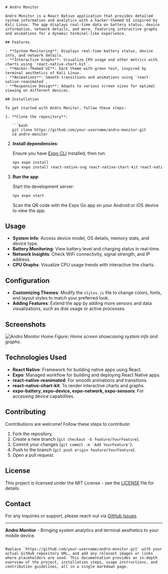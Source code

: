 ```
# Andro Monitor

Andro Monitor is a React Native application that provides detailed system information and analytics with a hacker-themed UI inspired by Kali Linux. The app displays real-time data on battery status, device information, network details, and more, featuring interactive graphs and animations for a dynamic terminal-like experience.

## Features

- **System Monitoring**: Displays real-time battery status, device info, and network details.
- **Interactive Graphs**: Visualize CPU usage and other metrics with charts using `react-native-chart-kit`.
- **Hacker-Themed UI**: Dark theme with green text, inspired by terminal aesthetics of Kali Linux.
- **Animations**: Smooth transitions and animations using `react-native-reanimated`.
- **Responsive Design**: Adapts to various screen sizes for optimal viewing on different devices.

## Installation

To get started with Andro Monitor, follow these steps:

1. **Clone the repository**:

   ```bash
   git clone https://github.com/your-username/andro-monitor.git
   cd andro-monitor
   ```

2. **Install dependencies**:

   Ensure you have [Expo CLI](https://docs.expo.dev/get-started/installation/) installed, then run:

   ```bash
   npx expo install
   npx expo install react-native-svg react-native-chart-kit react-native-reanimated expo-battery expo-device expo-network expo-sensors @react-native-community/netinfo
   ```

3. **Run the app**:

   Start the development server:

   ```bash
   npx expo start
   ```

   Scan the QR code with the Expo Go app on your Android or iOS device to view the app.

## Usage

- **System Info**: Access device model, OS details, memory stats, and device type.
- **Battery Monitoring**: View battery level and charging status in real-time.
- **Network Insights**: Check WiFi connectivity, signal strength, and IP address.
- **CPU Graphs**: Visualize CPU usage trends with interactive line charts.

## Configuration

- **Customizing Themes**: Modify the `styles.js` file to change colors, fonts, and layout styles to match your preferred look.
- **Adding Features**: Extend the app by adding more sensors and data visualizations, such as disk usage or active processes.

## Screenshots

![Andro Monitor Home](https://i.imgur.com/0AMEJRW.png)
*Figure: Home screen showcasing system info and graphs.*

## Technologies Used

- **React Native**: Framework for building native apps using React.
- **Expo**: Managed workflow for building and deploying React Native apps.
- **react-native-reanimated**: For smooth animations and transitions.
- **react-native-chart-kit**: To render interactive charts and graphs.
- **expo-battery, expo-device, expo-network, expo-sensors**: For accessing device capabilities.

## Contributing

Contributions are welcome! Follow these steps to contribute:

1. Fork the repository.
2. Create a new branch (`git checkout -b feature/YourFeature`).
3. Commit your changes (`git commit -m 'Add YourFeature'`).
4. Push to the branch (`git push origin feature/YourFeature`).
5. Open a pull request.

## License

This project is licensed under the MIT License - see the [LICENSE](LICENSE) file for details.

## Contact

For any inquiries or support, please reach out via [GitHub Issues](https://github.com/your-username/andro-monitor/issues).

---

**Andro Monitor** - Bringing system analytics and terminal aesthetics to your mobile device.
```

Replace `https://github.com/your-username/andro-monitor.git` with your actual GitHub repository URL, and add any relevant images or links where placeholders are used. This documentation provides an in-depth overview of the project, installation steps, usage instructions, and contribution guidelines, all in a single markdown page.
